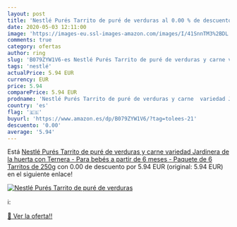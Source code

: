 ```yaml
---
layout: post
title: 'Nestlé Purés Tarrito de puré de verduras al 0.00 % de descuento'
date: 2020-05-03 12:11:00
image: 'https://images-eu.ssl-images-amazon.com/images/I/41SnnTM3%2BDL._SL200_.jpg'
comments: true
category: ofertas
author: ring
slug: 'B079ZYW1V6-es Nestlé Purés Tarrito de puré de verduras y carne variedad...'
tags: 'nestlé'
actualPrice: 5.94 EUR
currency: EUR
price: 5.94
comparePrice: 5.94 EUR
prodname: 'Nestlé Purés Tarrito de puré de verduras y carne  variedad Jardinera de la huerta con Ternera - Para bebés a partir de 6 meses - Paquete de 6 Tarritos de 250g'
country: 'es'
flag: '🇪🇸'
buyurl: 'https://www.amazon.es/dp/B079ZYW1V6/?tag=tolees-21'
descuento: '0.00'
average: '5.94'
---
```


Está [Nestlé Purés Tarrito de puré de verduras y carne  variedad Jardinera de la huerta con Ternera - Para bebés a partir de 6 meses - Paquete de 6 Tarritos de 250g](https://www.amazon.es/dp/B079ZYW1V6/?tag=tolees-21) con 0.00 de descuento por 5.94 EUR (original: 5.94 EUR) en el siguiente enlace!

[![Nestlé Purés Tarrito de puré de verduras](https://images-eu.ssl-images-amazon.com/images/I/41SnnTM3%2BDL._SL200_.jpg)](https://www.amazon.es/dp/B079ZYW1V6/?tag=tolees-21)

ℹ️:


[🛒 Ver la oferta!!](https://www.amazon.es/dp/B079ZYW1V6/?tag=tolees-21)
